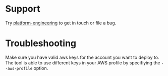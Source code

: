 # Support

Try [platform-engineering](https://github.com/TimeInc/platform-engineering) to get in touch or file a bug.

# Troubleshooting

Make sure you have valid aws keys for the account you want to deploy to. The tool is able to use different keys in your AWS profile by specifiying the `--aws-profile` option.
